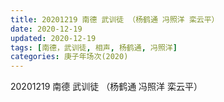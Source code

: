 ```yaml
---
title: 20201219 南德 武训徒 （杨鹤通 冯照洋 栾云平）
date: 2020-12-19
updated: 2020-12-19
tags: [南德，武训徒, 相声, 杨鹤通, 冯照洋] 
categories: 庚子年场次(2020) 
---
```

20201219 南德 武训徒 （杨鹤通 冯照洋 栾云平）



